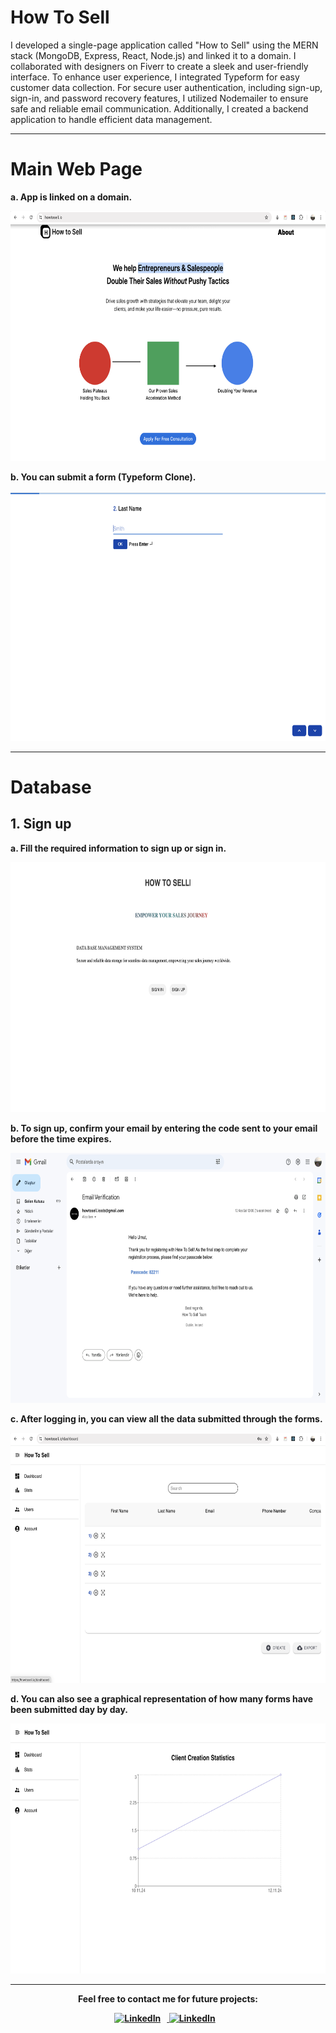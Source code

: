 # How To Sell
<p> I developed a single-page application called "How to Sell" using the MERN stack (MongoDB, Express, React, Node.js) and linked it to a domain. I collaborated with designers on Fiverr to create a sleek and user-friendly interface. To enhance user experience, I integrated Typeform for easy customer data collection. For secure user authentication, including sign-up, sign-in, and password recovery features, I utilized Nodemailer to ensure safe and reliable email communication. Additionally, I created a backend application to handle efficient data management.
  </p>
<b

<br>
<hr/>

# Main Web Page
<p> a. App is linked on a domain.  </p>
<img src="./src/assets/main.png" alt="Açıklama" width="600" height="400">

<p> b. You can submit a form (Typeform Clone).  </p>
<img src="./src/assets/form.png" alt="Açıklama" width="600" height="400">

<hr/>

# Database

## 1. Sign up

<p> a. Fill the required information to sign up or sign in.   </p>
<img src="./src/assets/dbMain.png" alt="Açıklama" width="600" height="400">

<br>
<p> b. To sign up, confirm your email by entering the code sent to your email before the time expires.  </p>
<img src="./src/assets/readmeEmail.png" alt="Açıklama" width="600" height="400">

<br>
<p> c. After logging in, you can view all the data submitted through the forms.
  </p>
<img src="./src/assets/readmeimg1.png" alt="Açıklama" width="600" height="400">

<p> d. You can also see a graphical representation of how many forms have been submitted day by day.
  </p>
<img src="./src/assets/statsReadme.png" alt="Açıklama" width="600" height="400">


<hr/>
  <p style="text-align: center;">Feel free to contact me for future projects:</p>
<div style="text-align: center; width:100%">
  <p>
    <a href="https://www.linkedin.com/in/umutpehlivan/" target="_blank">
      <img src="https://banner2.cleanpng.com/20180406/jpq/avgi8oddr.webp" alt="LinkedIn" style="width: 30px; margin-right: 10px;" />
    </a>

  <a href="mailto:umutpehlivan2078@gmail.com" target="_blank">
      <img src="https://banner2.cleanpng.com/20180406/ezq/avgd52azx.webp" alt="LinkedIn" style="width: 30px; margin-right: 10px;" />
    </a>


 
  </p>
</div>